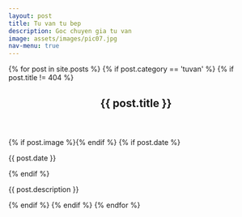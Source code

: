```yaml
---
layout: post
title: Tu van tu bep
description: Goc chuyen gia tu van
image: assets/images/pic07.jpg
nav-menu: true
---
```


<!-- Main -->
<div id="main" class="alt">

<!-- All post -->
<section id="one">
	<div class="inner">
	{% for post in site.posts %}
	{% if post.category == 'tuvan' %}
	{% if post.title != 404 %}
		<header class="major">
		<h1>{{ post.title }}</h1>
		</header>
		{% if post.image %}<span class="image main"><img src="{{ site.baseurl }}/{{ post.image }}" alt="" /></span>{% endif %}
		{% if post.date %}<p>{{ post.date }}</p>{% endif %}
		<p>{{ post.description }}</p>
	{% endif %}
	{% endif %}
	{% endfor %}
	</div>
</section>

</div>
